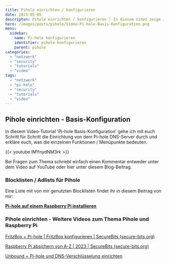 ```yaml
---
title: Pihole einrichten / konfigurieren
date: 2023-05-05
descripton: Pihole einrichten / konfigurieren | In diesem Video zeige ich euch, wie ihr Pihole richtig einrichtet und konfigurieren müsst
hero: /images/posts/pihole/Video-Pi-hole-Basis-Konfiguration.png
menu:
  sidebar:
    name: Pi-hole konfigurieren
    identifier: pihole-konfigurieren
    parent: pihole
categories: 
  - "netzwerk"
  - "security"
  - "tutorials"
  - "video"
tags: 
  - "netzwerk"
  - "pi-hole"
  - "security"
  - "tutorials"
  - "video"
---
```


## Pihole einrichten - Basis-Konfiguration

In diesem Video-Tutorial 'Pi-hole Basis-Konfiguration' gehe ich mit euch Schritt für Schritt die Einrichtung von dem Pi-hole DNS-Server durch und erkläre euch, was die einzelnen Funktionen / Menüpunkte bedeuten.

{{< youtube IMYnydNM3rk >}}

Bei Fragen zum Thema schriebt einfach einen Kommentar entweder unter dem Video auf YouTube oder hier unter diesem Blog-Beitrag.

### Blocklisten / Adlists für Pihole

Eine Liste mit von mir genutzten Blocklisten findet ihr in diesem Beitrag von mir:

**[Pi-hole auf einem Raspberry Pi installieren](https://secure-bits.org/pi-hole-auf-einen-raspberry-pi-installieren/)**

### Pihole einrichten - Weitere Videos zum Thema Pihole und Raspberry Pi

[FritzBox + Pi-hole | FritzBox konfigurieren | SecureBits (secure-bits.org)](https://secure-bits.org/fritzbox-pi-hole-fritzbox-konfigurieren/)

[Raspberry Pi absichern von A-Z | 2023 | SecureBits (secure-bits.org)](https://secure-bits.org/raspberry-pi-absichern-von-a-z-2023/)

[Unbound + Pi-hole und DNS-Verschlüsselung einrichten](https://secure-bits.org/pihole-unbound-jetzt-richtig-installieren-in-2023/)
